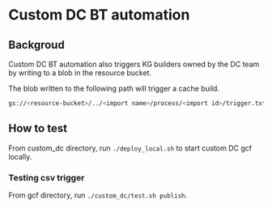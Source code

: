 # Custom DC BT automation

## Backgroud

Custom DC BT automation also triggers KG builders owned by the DC team by writing to a blob in the resource bucket.

The blob written to the following path will trigger a cache build.
```sh
gs://<resource-bucket>/../<import name>/process/<import id>/trigger.txt
```

## How to test

From custom_dc directory, run `./deploy_local.sh` to start custom DC gcf locally.

### Testing csv trigger

From gcf directory, run `./custom_dc/test.sh publish`.
